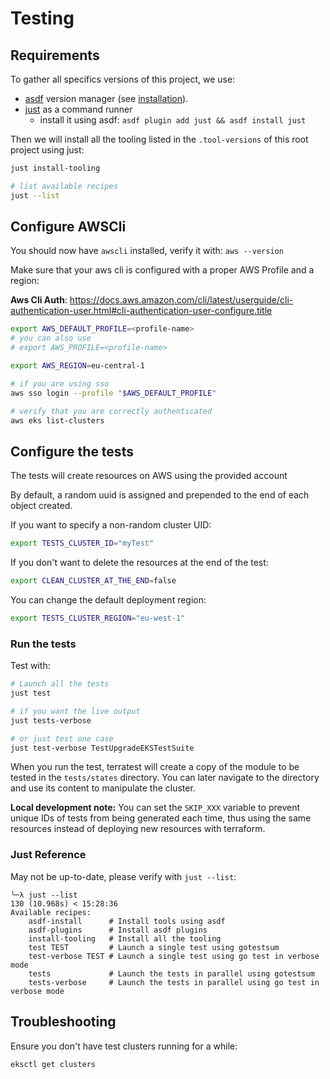 # Testing

## Requirements

To gather all specifics versions of this project, we use:
- [asdf](https://asdf-vm.com/) version manager (see [installation](https://asdf-vm.com/guide/getting-started.html)).
- [just](https://github.com/casey/just) as a command runner
  - install it using asdf: `asdf plugin add just && asdf install just`

Then we will install all the tooling listed in the `.tool-versions` of this root project using just:
```bash
just install-tooling

# list available recipes
just --list
```

## Configure AWSCli

You should now have `awscli` installed, verify it with: `aws --version`

Make sure that your aws cli is configured with a proper AWS Profile and a region:

**Aws Cli Auth**: https://docs.aws.amazon.com/cli/latest/userguide/cli-authentication-user.html#cli-authentication-user-configure.title

```bash
export AWS_DEFAULT_PROFILE=<profile-name>
# you can also use
# export AWS_PROFILE=<profile-name>

export AWS_REGION=eu-central-1

# if you are using sso
aws sso login --profile "$AWS_DEFAULT_PROFILE"

# verify that you are correctly authenticated
aws eks list-clusters
```

## Configure the tests

The tests will create resources on AWS using the provided account

By default, a random uuid is assigned and prepended to the end of each object created.

If you want to specify a non-random cluster UID:
```bash
export TESTS_CLUSTER_ID="myTest"
```

If you don't want to delete the resources at the end of the test:
```bash
export CLEAN_CLUSTER_AT_THE_END=false
```

You can change the default deployment region:
```bash
export TESTS_CLUSTER_REGION="eu-west-1"
```

### Run the tests

Test with:

```bash
# Launch all the tests
just test

# if you want the live output
just tests-verbose

# or just test one case
just test-verbose TestUpgradeEKSTestSuite
```

When you run the test, terratest will create a copy of the module to be tested in the `tests/states` directory.
You can later navigate to the directory and use its content to manipulate the cluster.

**Local development note:**
You can set the `SKIP_XXX` variable to prevent unique IDs of tests from being generated each time, thus using the same resources instead of deploying new resources with terraform.

### Just Reference

May not be up-to-date, please verify with `just --list`:
```text
╰─λ just --list                                                                                                            130 (10.968s) < 15:28:36
Available recipes:
    asdf-install      # Install tools using asdf
    asdf-plugins      # Install asdf plugins
    install-tooling   # Install all the tooling
    test TEST         # Launch a single test using gotestsum
    test-verbose TEST # Launch a single test using go test in verbose mode
    tests             # Launch the tests in parallel using gotestsum
    tests-verbose     # Launch the tests in parallel using go test in verbose mode
```

## Troubleshooting

Ensure you don't have test clusters running for a while:

```bash
eksctl get clusters
```
